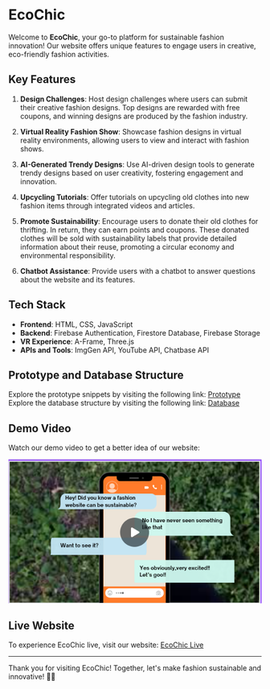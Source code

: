 # EcoChic

Welcome to **EcoChic**, your go-to platform for sustainable fashion innovation! Our website offers unique features to engage users in creative, eco-friendly fashion activities.

## Key Features

1. **Design Challenges**: Host design challenges where users can submit their creative fashion designs. Top designs are rewarded with free coupons, and winning designs are produced by the fashion industry.

2. **Virtual Reality Fashion Show**: Showcase fashion designs in virtual reality environments, allowing users to view and interact with fashion shows.

3. **AI-Generated Trendy Designs**: Use AI-driven design tools to generate trendy designs based on user creativity, fostering engagement and innovation.

4. **Upcycling Tutorials**: Offer tutorials on upcycling old clothes into new fashion items through integrated videos and articles.

5. **Promote Sustainability**: Encourage users to donate their old clothes for thrifting. In return, they can earn points and coupons. These donated clothes will be sold with sustainability labels that provide detailed information about their reuse, promoting a circular economy and environmental responsibility.

6. **Chatbot Assistance**: Provide users with a chatbot to answer questions about the website and its features.

## Tech Stack

- **Frontend**: HTML, CSS, JavaScript
- **Backend**: Firebase Authentication, Firestore Database, Firebase Storage
- **VR Experience**: A-Frame, Three.js
- **APIs and Tools**: ImgGen API, YouTube API, Chatbase API

## Prototype and Database Structure
Explore the prototype snippets by visiting the following link: [Prototype](https://github.com/sriya-singh/EcoChic/tree/main/Prototype)
Explore the database structure by visiting the following link: [Database](https://github.com/sriya-singh/EcoChic/tree/main/Database%20Structure)

## Demo Video
Watch our demo video to get a better idea of our website:

[![Watch the video](Prototype/thumbnail.png)](https://youtu.be/t2Cu_7sT5vE)

## Live Website
To experience EcoChic live, visit our website:
[EcoChic Live](https://sriya-singh.github.io/EcoChic/weforshe/)

---

Thank you for visiting EcoChic! Together, let's make fashion sustainable and innovative! 🌿👗
